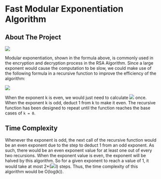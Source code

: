 # Fast Modular Exponentiation Algorithm



## About The Project


<img src="https://render.githubusercontent.com/render/math?math=r = m^k mod(n)">

Modular exponentiation, shown in the formula above, is commonly used in the encryption and decryption process in the RSA Algorithm. Since a large exponent would cause the computation to be slow, we could make use of the following formula in a recursive function to improve the efficiency of the algorithm:

<img src="https://render.githubusercontent.com/render/math?math=m^k = m^\frac{k}{2}*m^\frac{k}{2}">

When the exponent k is even, we would just need to calculate <img src="https://render.githubusercontent.com/render/math?math=m^\frac{k}{2}"> once. When the exponent k is odd, deduct 1 from k to make it even. The recursive function has been designed to repeat until the function reaches the base cases of `k = 0`.



## Time Complexity

Whenever the exponent is odd, the next call of the recursive function would be an even exponent due to the step to deduct 1 from an odd exponent. As such, there would be an even exponent value for at least one out of every two recursions. When the exponent value is even, the exponent will be halved by this algorithm. So for a given exponent to reach a value of 1, it would take at most 2*(<img src="https://render.githubusercontent.com/render/math?math=log_2 k">l) steps. Thus, the time complexity of this algorithm would be O(log(k)).


